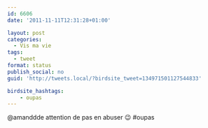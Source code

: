 ```yaml
---
id: 6606
date: '2011-11-11T12:31:28+01:00'

layout: post
categories:
  - Vis ma vie
tags:
  - tweet
format: status
publish_social: no
guid: 'http://tweets.local/?birdsite_tweet=134971501127544833'

birdsite_hashtags:
    - oupas
---
```


@amanddde attention de pas en abuser 😉 #oupas